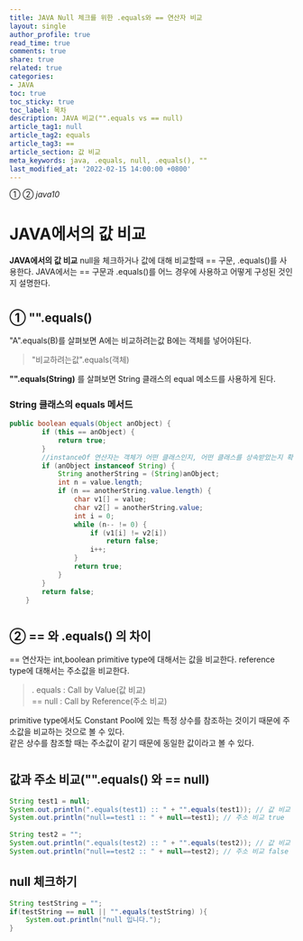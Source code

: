 ```yaml
---
title: JAVA Null 체크를 위한 .equals와 == 연산자 비교
layout: single
author_profile: true
read_time: true
comments: true
share: true
related: true
categories:
- JAVA
toc: true
toc_sticky: true
toc_label: 목차
description: JAVA 비교("".equals vs == null)
article_tag1: null
article_tag2: equals
article_tag3: ==
article_section: 값 비교
meta_keywords: java, .equals, null, .equals(), ""
last_modified_at: '2022-02-15 14:00:00 +0800'
---
```

① ② *java10* 

# JAVA에서의 값 비교

**JAVA에서의 값 비교**
null을 체크하거나 값에 대해 비교할때 == 구문, .equals()를 사용한다. JAVA에서는 == 구문과 .equals()를 어느 경우에 사용하고 어떻게 구성된 것인지 설명한다.

#
## ① "".equals()
"A".equals(B)를 살펴보면 A에는 비교하려는값 B에는 객체를 넣어야된다.
> "비교하려는값".equals(객체)

**"".equals(String)** 를 살펴보면 String 클래스의 equal 메소드를 사용하게 된다.

### String 클래스의 equals 메서드
```java
public boolean equals(Object anObject) {
        if (this == anObject) {
            return true;
        }
		//instanceOf 연산자는 객체가 어떤 클래스인지, 어떤 클래스를 상속받았는지 확인한다. 여기서는 String인지 확인한다.
        if (anObject instanceof String) {		
            String anotherString = (String)anObject;
            int n = value.length;
            if (n == anotherString.value.length) {
                char v1[] = value;
                char v2[] = anotherString.value;
                int i = 0;
                while (n-- != 0) {
                    if (v1[i] != v2[i])
                        return false;
                    i++;
                }
                return true;
            }
        }
        return false;
    }
```
#

## ② == 와 .equals() 의 차이

== 연산자는 int,boolean primitive type에 대해서는 값을 비교한다. 
reference type에 대해서는 주소값을 비교한다. <br>

>. equals : Call by Value(값 비교) <br>
> == null : Call by Reference(주소 비교)

primitive type에서도 Constant Pool에 있는 특정 상수를 참조하는 것이기 때문에 주소값을 비교하는 것으로 볼 수 있다. <br>
같은 상수를 참조할 때는 주소값이 같기 때문에 동일한 값이라고 볼 수 있다.
#

## 값과 주소 비교("".equals() 와 == null)
```java
String test1 = null;
System.out.println(".equals(test1) :: " + "".equals(test1)); // 값 비교 false
System.out.println("null==test1 :: " + null==test1); // 주소 비교 true
	
String test2 = "";
System.out.println(".equals(test2) :: " + "".equals(test2)); // 값 비교 true
System.out.println("null==test2 :: " + null==test2); // 주소 비교 false
```

## null 체크하기
```java
String testString = "";
if(testString == null || "".equals(testString) ){
	System.out.println("null 입니다.");
}
```